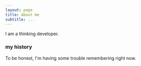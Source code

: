 ```yaml
---
layout: page
title: About me
subtitle: ...
---
```


I am a thinking developer.

### my history

To be honest, I'm having some trouble remembering right now.
